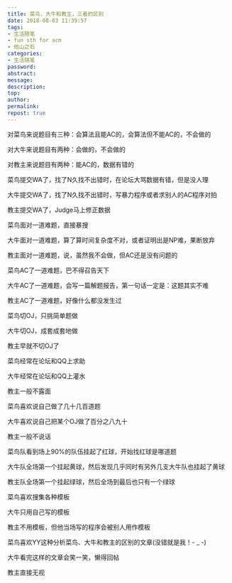 ```yaml
---
title: 菜鸟，大牛和教主，三者的区别
date: 2018-08-03 11:39:57
tags:
- 生活随笔
- fun sth for acm
- 他山之石
categories:
- 生活随笔
password:
abstract:
message:
description:
top:
author:
permalink:
repost: true
---
```


对菜鸟来说题目有三种：会算法且能AC的，会算法但不能AC的，不会做的

对大牛来说题目有两种：会做的，不会做的

对教主来说题目有两种：能AC的，数据有错的



菜鸟提交WA了，找了N久找不出错时，在论坛大骂数据有错，但是没人理

大牛提交WA了，找了N久找不出错时，写暴力程序或者求别人的AC程序对拍

教主提交WA了，Judge马上修正数据



菜鸟面对一道难题，直接暴搜

大牛面对一道难题，算了算时间复杂度不对，或者证明出是NP难，果断放弃

教主面对一道难题，说，虽然我不会做，但AC还是没有问题的



菜鸟AC了一道难题，巴不得召告天下

大牛AC了一道难题，会写一篇解题报告，第一句话一定是：这题其实不难

教主AC了一道难题，好像什么都没发生过



菜鸟切OJ，只挑简单题做

大牛切OJ，成套成套地做

教主早就不切OJ了



菜鸟经常在论坛和QQ上求助

大牛经常在论坛和QQ上灌水

教主一般不露面



菜鸟喜欢说自己做了几十几百道题

大牛喜欢说自己把某个OJ做了百分之八九十

教主一般不说话


菜鸟队看到场上90%的队伍挂起了红球，开始找红球是哪道题

大牛队全场第一个挂起黄球，然后发现几乎同时有另外几支大牛队也挂起了黄球

教主队全场第一个挂起绿球，然后全场到最后也只有一个绿球



菜鸟喜欢搜集各种模板

大牛只用自己写的模板

教主不用模板，但他当场写的程序会被别人用作模板


菜鸟喜欢YY这种分析菜鸟、大牛和教主的区别的文章(没错就是我！- _ -)

大牛看完这样的文章会笑一笑，懒得回帖

教主直接无视

